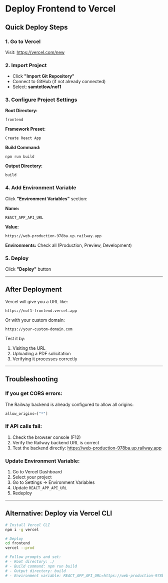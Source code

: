 # Deploy Frontend to Vercel

## Quick Deploy Steps

### 1. Go to Vercel
Visit: https://vercel.com/new

### 2. Import Project
- Click **"Import Git Repository"**
- Connect to GitHub (if not already connected)
- Select: **samtetlow/nof1**

### 3. Configure Project Settings

**Root Directory:**
```
frontend
```

**Framework Preset:**
```
Create React App
```

**Build Command:**
```
npm run build
```

**Output Directory:**
```
build
```

### 4. Add Environment Variable

Click **"Environment Variables"** section:

**Name:**
```
REACT_APP_API_URL
```

**Value:**
```
https://web-production-978ba.up.railway.app
```

**Environments:** Check all (Production, Preview, Development)

### 5. Deploy

Click **"Deploy"** button

---

## After Deployment

Vercel will give you a URL like:
```
https://nof1-frontend.vercel.app
```

Or with your custom domain:
```
https://your-custom-domain.com
```

Test it by:
1. Visiting the URL
2. Uploading a PDF solicitation
3. Verifying it processes correctly

---

## Troubleshooting

### If you get CORS errors:
The Railway backend is already configured to allow all origins:
```python
allow_origins=["*"]
```

### If API calls fail:
1. Check the browser console (F12)
2. Verify the Railway backend URL is correct
3. Test the backend directly: https://web-production-978ba.up.railway.app

### Update Environment Variable:
1. Go to Vercel Dashboard
2. Select your project
3. Go to Settings → Environment Variables
4. Update `REACT_APP_API_URL`
5. Redeploy

---

## Alternative: Deploy via Vercel CLI

```bash
# Install Vercel CLI
npm i -g vercel

# Deploy
cd frontend
vercel --prod

# Follow prompts and set:
# - Root directory: ./
# - Build command: npm run build
# - Output directory: build
# - Environment variable: REACT_APP_API_URL=https://web-production-978ba.up.railway.app
```

